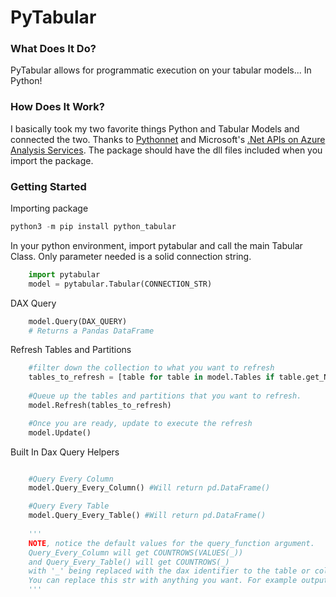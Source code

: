 
# PyTabular


### What Does It Do?

PyTabular allows for programmatic execution on your tabular models... In Python!

### How Does It Work?

I basically took my two favorite things Python and Tabular Models and connected the two. Thanks to [Pythonnet](https://pythonnet.github.io/) and Microsoft's [.Net APIs on Azure Analysis Services](https://docs.microsoft.com/en-us/dotnet/api/microsoft.analysisservices?view=analysisservices-dotnet). The package should have the dll files included when you import the package. 

### Getting Started

Importing package

```powershell
python3 -m pip install python_tabular
```

In your python environment, import pytabular and call the main Tabular Class. Only parameter needed is a solid connection string.

```python
    import pytabular
    model = pytabular.Tabular(CONNECTION_STR)
```

DAX Query

```python
    model.Query(DAX_QUERY)
    # Returns a Pandas DataFrame
```

Refresh Tables and Partitions

```python
    #filter down the collection to what you want to refresh
    tables_to_refresh = [table for table in model.Tables if table.get_Name() in ['Table1','Table2','Table3']]
    
    #Queue up the tables and partitions that you want to refresh.
    model.Refresh(tables_to_refresh)

    #Once you are ready, update to execute the refresh
    model.Update()
```

Built In Dax Query Helpers
```python

    #Query Every Column
    model.Query_Every_Column() #Will return pd.DataFrame()

    #Query Every Table
    model.Query_Every_Table() #Will return pd.DataFrame()
    
    '''
    NOTE, notice the default values for the query_function argument. 
    Query_Every_Column will get COUNTROWS(VALUES(_))
    and Query_Every_Table() will get COUNTROWS(_)
    with '_' being replaced with the dax identifier to the table or column in question.
    You can replace this str with anything you want. For example output the MIN(_) or MAX(_) of each column rather than the default queries.
    '''
    
```